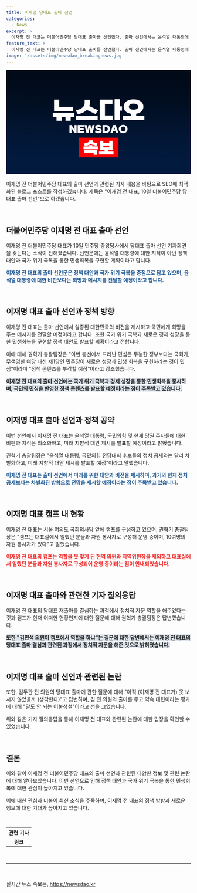 ```yaml
---
title: 이재명 당대표 출마 선언
categories:
  - News
excerpt: >
  이재명 전 대표는 더불어민주당 당대표 출마를 선언했다. 출마 선언에서는 윤석열 대통령에 대한 지적이 아닌 정책 대안에 중점을 두고 국가 위기 극복과 경제 성장을 통한 민생 회복을 약속했다. 이에 대한 후보 캠프 총괄팀장은 무능한 정부나 무책임한 여당보다는 새로운 성장과 민생 회복을 구현하라는 국민의 뜻을 받아들일 것이라 강조했다. 권혁기 총괄팀장은 또한 이 전 대표가 국민의힘에 대한 비판과 지적을 피하고, 미래 지향적 대안을 제시할 예정이며 김두관 전 의원의 출마를 어불성설이라고 거부했다.
feature_text: >
  이재명 전 대표는 더불어민주당 당대표 출마를 선언했다. 출마 선언에서는 윤석열 대통령에 대한 지적이 아닌 정책 대안에 중점을 두고 국가 위기 극복과 경제 성장을 통한 민생 회복을 약속했다. 이에 대한 후보 캠프 총괄팀장은 무능한 정부나 무책임한 여당보다는 새로운 성장과 민생 회복을 구현하라는 국민의 뜻을 받아들일 것이라 강조했다. 권혁기 총괄팀장은 또한 이 전 대표가 국민의힘에 대한 비판과 지적을 피하고, 미래 지향적 대안을 제시할 예정이며 김두관 전 의원의 출마를 어불성설이라고 거부했다.
image: '/assets/img/newsdao_breakingnews.jpg'
---
```


<p><img src="/assets/img/newsdao_breakingnews.jpg" alt="cryptoinkorea 속보" /></p>

<p>이재명 전 더불어민주당 대표의 출마 선언과 관련된 기사 내용을 바탕으로 SEO에 최적화된 블로그 포스트를 작성하겠습니다. 제목은 "이재명 전 대표, 10일 더불어민주당 당대표 출마 선언"으로 하겠습니다.</p>

<p data-ke-size="size16">&nbsp;</p>

<h2 data-ke-size="size26">더불어민주당 이재명 전 대표 출마 선언</h2>

<p>이재명 전 더불어민주당 대표가 10일 민주당 중앙당사에서 당대표 출마 선언 기자회견을 갖는다는 소식이 전해졌습니다. 선언문에는 윤석열 대통령에 대한 지적이 아닌 정책 대안과 국가 위기 극복을 통한 민생회복을 구현할 계획이라고 합니다.</p>

<p><b><span style="color: #1a5490;">이재명 전 대표의 출마 선언문은 정책 대안과 국가 위기 극복을 중점으로 담고 있으며, 윤석열 대통령에 대한 비판보다는 희망과 메시지를 전달할 예정이라고 합니다.</span></b></p>

<p data-ke-size="size16">&nbsp;</p>

<h2 data-ke-size="size22">이재명 대표 출마 선언과 정책 방향</h2>

<p>이재명 전 대표는 출마 선언에서 실종된 대한민국의 비전을 제시하고 국민에게 희망을 주는 메시지를 전달할 예정이라고 합니다. 또한 국가 위기 극복과 새로운 경제 성장을 통한 민생회복을 구현할 정책 대안도 발표할 계획이라고 전합니다.</p>

<p>이에 대해 권혁기 총괄팀장은 "이번 총선에서 드러난 민심은 무능한 정부보다는 국회가, 무책임한 여당 대신 제1당인 민주당이 새로운 성장과 민생 회복을 구현하라는 것이 민심"이라며 "정책 콘텐츠를 부각할 예정"이라고 강조했습니다.</p>

<p><b><span style="background-color: #21538527;">이재명 전 대표의 출마 선언에는 국가 위기 극복과 경제 성장을 통한 민생회복을 중시하며, 국민의 민심을 반영한 정책 콘텐츠를 발표할 예정이라는 점이 주목받고 있습니다.</span></b></p>

<p data-ke-size="size16">&nbsp;</p>

<h2 data-ke-size="size22">이재명 대표 출마 선언과 정책 공약</h2>

<p>이번 선언에서 이재명 전 대표는 윤석열 대통령, 국민의힘 및 현재 당권 주자들에 대한 비판과 지적은 최소화하고, 미래 지향적 대안 제시를 발표할 예정이라고 밝혔습니다.</p>

<p>권혁기 총괄팀장은 "윤석열 대통령, 국민의힘 전당대회 후보들의 정치 공세와는 달리 차별화하고, 미래 지향적 대안 제시를 발표할 예정"이라고 말했습니다.</p>

<p><b><span style="color: #1a5490;">이재명 전 대표는 출마 선언에서 미래를 위한 대안과 비전을 제시하며, 과거와 현재 정치 공세보다는 차별화된 방향으로 전망을 제시할 예정이라는 점이 주목받고 있습니다.</span></b></p>

<p data-ke-size="size16">&nbsp;</p>

<h2 data-ke-size="size22">이재명 대표 캠프 내 현황</h2>

<p>이재명 전 대표는 서울 여의도 국회의사당 앞에 캠프를 구성하고 있으며, 권혁기 총괄팀장은 "캠프는 대표실에서 일했던 분들과 자원 봉사자로 구성해 운영 중이며, 10여명의 자원 봉사자가 있다"고 말했습니다.</p>

<p><b><span style="color: #ee2323;">이재명 전 대표의 캠프는 역할을 못 맞게 된 현역 의원과 지역위원장을 제외하고 대표실에서 일했던 분들과 자원 봉사자로 구성되어 운영 중이라는 점이 안내되었습니다.</span></b></p>

<p data-ke-size="size16">&nbsp;</p>

<h2 data-ke-size="size22">이재명 대표 출마와 관련한 기자 질의응답</h2>

<p>이재명 전 대표의 당대표 재출마를 결심하는 과정에서 정치적 자문 역할을 해주었다는 것과 캠프가 현재 어떠한 현황인지에 대한 질문에 대해 권혁기 총괄팀장은 답변했습니다.</p>

<p><b><span style="background-color: #21538527;">또한 "김민석 의원이 캠프에서 역할을 하냐"는 질문에 대한 답변에서는 이재명 전 대표의 당대표 출마 결심과 관련된 과정에서 정치적 자문을 해준 것으로 밝혀졌습니다.</span></b></p>

<p data-ke-size="size16">&nbsp;</p>

<h2 data-ke-size="size22">이재명 대표 출마 선언과 관련된 논란</h2>

<p>또한, 김두관 전 의원의 당대표 출마에 관한 질문에 대해 "아직 (이재명 전 대표가) 못 보시지 않았을까 (생각한다)"고 답변하며, 김 전 의원의 출마를 두고 약속 대련이라는 평가에 대해 "말도 안 되는 어불성설"이라고 선을 그었습니다.</p>

<p>위와 같은 기자 질의응답을 통해 이재명 전 대표와 관련된 논란에 대한 입장을 확인할 수 있었습니다.</p>

<p data-ke-size="size16">&nbsp;</p>

<h2 data-ke-size="size22">결론</h2>

<p>이와 같이 이재명 전 더불어민주당 대표의 출마 선언과 관련된 다양한 정보 및 관련 논란에 대해 알아보았습니다. 이번 선언으로 인해 정책 대안과 국가 위기 극복을 통한 민생회복에 대한 관심이 높아지고 있습니다.</p>

<p>이에 대한 관심과 더불어 최신 소식을 주목하며, 이재명 전 대표의 정책 방향과 새로운 행보에 대한 기대가 높아지고 있습니다.</p>

<p data-ke-size="size16">&nbsp;</p>

<table>
<tbody>
<tr>
<td style="text-align: center; height: 17px;"><b>관련 기사</b></td>
</tr>
<tr>
<td style="text-align: center; height: 17px;"><b>링크</b></td>
</tr>
</tbody>
</table>

<p data-ke-size="size16">&nbsp;</p>

<hr>

<p data-ke-size="size16">&nbsp;</p>
실시간 뉴스 속보는, <a href="https://newsdao.kr" rel="dofollow">https://newsdao.kr</a>


